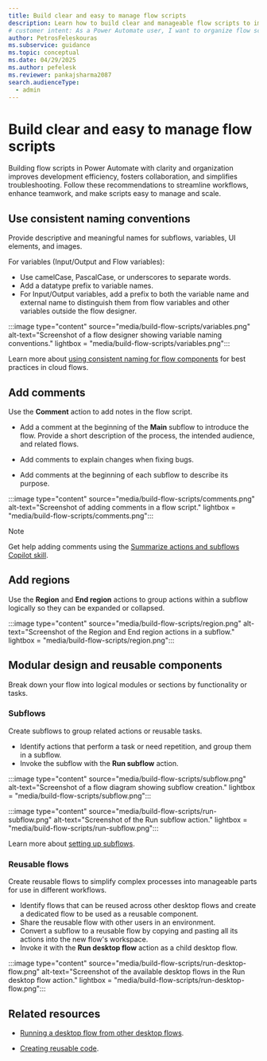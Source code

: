 ```yaml
---
title: Build clear and easy to manage flow scripts
description: Learn how to build clear and manageable flow scripts to improve efficiency, teamwork, and troubleshooting in Power Automate.
# customer intent: As a Power Automate user, I want to organize flow scripts clearly so that I can improve development efficiency and troubleshooting.
author: PetrosFeleskouras
ms.subservice: guidance
ms.topic: conceptual
ms.date: 04/29/2025
ms.author: pefelesk
ms.reviewer: pankajsharma2087
search.audienceType:
  - admin
---
```


# Build clear and easy to manage flow scripts

Building flow scripts in Power Automate with clarity and organization improves development efficiency, fosters collaboration, and simplifies troubleshooting. Follow these recommendations to streamline workflows, enhance teamwork, and make scripts easy to manage and scale.

## Use consistent naming conventions

Provide descriptive and meaningful names for subflows, variables, UI elements, and images.

For variables (Input/Output and Flow variables):

- Use camelCase, PascalCase, or underscores to separate words.  
- Add a datatype prefix to variable names.  
- For Input/Output variables, add a prefix to both the variable name and external name to distinguish them from flow variables and other variables outside the flow designer.

:::image type="content" source="media/build-flow-scripts/variables.png" alt-text="Screenshot of a flow designer showing variable naming conventions." lightbox = "media/build-flow-scripts/variables.png":::

Learn more about [using consistent naming for flow components](/power-automate/guidance/coding-guidelines/use-consistent-naming-conventions) for best practices in cloud flows.  

## Add comments

Use the **Comment** action to add notes in the flow script.

- Add a comment at the beginning of the **Main** subflow to introduce the flow. Provide a short description of the process, the intended audience, and related flows.

- Add comments to explain changes when fixing bugs.

- Add comments at the beginning of each subflow to describe its purpose.

:::image type="content" source="media/build-flow-scripts/comments.png" alt-text="Screenshot of adding comments in a flow script." lightbox = "media/build-flow-scripts/comments.png":::

> [!NOTE]  
> Get help adding comments using the [Summarize actions and subflows Copilot skill](/power-automate/desktop-flows/copilot-in-power-automate-for-desktop#use-copilot-to-summarize-actions-and-subflows-preview).

## Add regions

Use the **Region** and **End region** actions to group actions within a subflow logically so they can be expanded or collapsed.

:::image type="content" source="media/build-flow-scripts/region.png" alt-text="Screenshot of the Region and End region actions in a subflow." lightbox = "media/build-flow-scripts/region.png":::

## Modular design and reusable components

Break down your flow into logical modules or sections by functionality or tasks.

### Subflows

Create subflows to group related actions or reusable tasks.

- Identify actions that perform a task or need repetition, and group them in a subflow.  
- Invoke the subflow with the **Run subflow** action.

:::image type="content" source="media/build-flow-scripts/subflow.png" alt-text="Screenshot of a flow diagram showing subflow creation." lightbox = "media/build-flow-scripts/subflow.png":::

:::image type="content" source="media/build-flow-scripts/run-subflow.png" alt-text="Screenshot of the Run subflow action." lightbox = "media/build-flow-scripts/run-subflow.png":::

Learn more about [setting up subflows](/power-automate/desktop-flows/designer-workspace#setting-up-subflows).

### Reusable flows

Create reusable flows to simplify complex processes into manageable parts for use in different workflows.

- Identify flows that can be reused across other desktop flows and create a dedicated flow to be used as a reusable component.  
- Share the reusable flow with other users in an environment.  
- Convert a subflow to a reusable flow by copying and pasting all its actions into the new flow's workspace.  
- Invoke it with the **Run desktop flow** action as a child desktop flow.

:::image type="content" source="media/build-flow-scripts/run-desktop-flow.png" alt-text="Screenshot of the available desktop flows in the Run desktop flow action." lightbox = "media/build-flow-scripts/run-desktop-flow.png":::

## Related resources

- [Running a desktop flow from other desktop flows](/power-automate/desktop-flows/how-to/run-desktop-flow-action).

- [Creating reusable code](/power-automate/guidance/coding-guidelines/create-reusable-code).  
